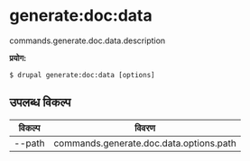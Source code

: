 # generate:doc:data
commands.generate.doc.data.description

**प्रयोग:**
```
$ drupal generate:doc:data [options] 
```

## उपलब्ध विकल्प
विकल्प | विवरण
-------|-------------
--path | commands.generate.doc.data.options.path
